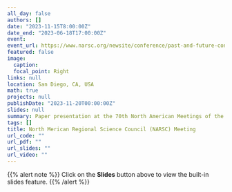 ```yaml
---
all_day: false
authors: []
date: "2023-11-15T8:00:00Z"
date_end: "2023-06-18T17:00:00Z"
event: 
event_url: https://www.narsc.org/newsite/conference/past-and-future-conferences/
featured: false
image:
  caption: 
  focal_point: Right
links: null
location: San Diego, CA, USA
math: true
projects: null
publishDate: "2023-11-20T00:00:00Z"
slides: null
summary: Paper presentation at the 70th North American Meetings of the Regional Science Asssociation International.
tags: []
title: North Merican Regional Science Council (NARSC) Meeting
url_code: ""
url_pdf: ""
url_slides: ""
url_video: ""
---
```


{{% alert note %}}
Click on the **Slides** button above to view the built-in slides feature.
{{% /alert %}}
